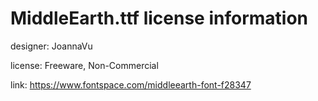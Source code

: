 ﻿# MiddleEarth.ttf license information

designer: JoannaVu

license: Freeware, Non-Commercial

link: https://www.fontspace.com/middleearth-font-f28347